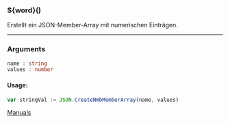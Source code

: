 ﻿### ${word}()
Erstellt ein JSON-Member-Array mit numerischen Einträgen.

----

### Arguments
```ts
name : string
values : number
```
#### Usage:
```ts
var stringVal := JSON.CreateNmbMemberArray(name, values)
```

[Manuals](https://manuals.opacc.ch/docs/doku2401/F-Script/ScriptBlockFunc.JSON.CreateNmbMemberArray.html)
